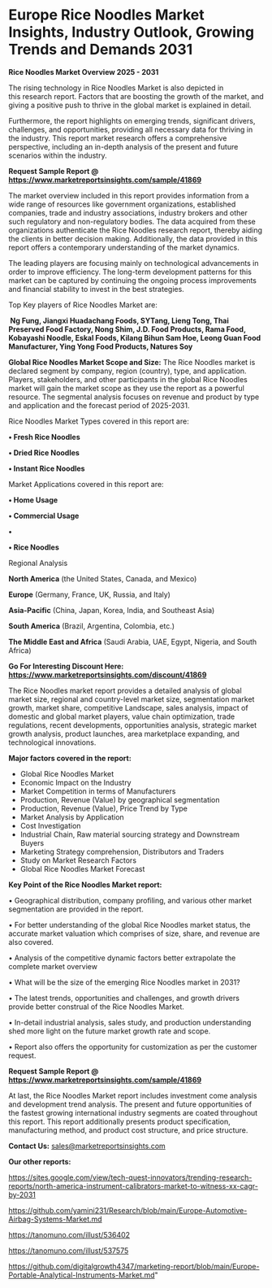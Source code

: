 # Europe Rice Noodles Market Insights, Industry Outlook, Growing Trends and Demands 2031

<Strong> Rice Noodles Market Overview 2025 - 2031</strong>

The rising technology in Rice Noodles Market is also depicted in this research report. Factors that are boosting the growth of the market, and giving a positive push to thrive in the global market is explained in detail.

Furthermore, the report highlights on emerging trends, significant drivers, challenges, and opportunities, providing all necessary data for thriving in the industry. This report market research offers a comprehensive perspective, including an in-depth analysis of the present and future scenarios within the industry.

<strong>Request Sample Report @ <a href=https://www.marketreportsinsights.com/sample/41869>https://www.marketreportsinsights.com/sample/41869</a></strong>

The market overview included in this report provides information from a wide range of resources like government organizations, established companies, trade and industry associations, industry brokers and other such regulatory and non-regulatory bodies. The data acquired from these organizations authenticate the Rice Noodles research report, thereby aiding the clients in better decision making. Additionally, the data provided in this report offers a contemporary understanding of the market dynamics.

The leading players are focusing mainly on technological advancements in order to improve efficiency. The long-term development patterns for this market can be captured by continuing the ongoing process improvements and financial stability to invest in the best strategies.

Top Key players of Rice Noodles Market are:

<strong> Ng Fung, Jiangxi Huadachang Foods, SYTang, Lieng Tong, Thai Preserved Food Factory, Nong Shim, J.D. Food Products, Rama Food, Kobayashi Noodle, Eskal Foods, Kilang Bihun Sam Hoe, Leong Guan Food Manufacturer, Ying Yong Food Products, Natures Soy</strong>

<strong><b>Global Rice Noodles Market Scope and Size:</b></strong>
The Rice Noodles market is declared segment by company, region (country), type, and application. Players, stakeholders, and other participants in the global Rice Noodles market will gain the market scope as they use the report as a powerful resource. The segmental analysis focuses on revenue and product by type and application and the forecast period of 2025-2031.

Rice Noodles Market Types covered in this report are:

<strong>•  Fresh Rice Noodles

•  Dried Rice Noodles

•  Instant Rice Noodles</strong>

Market Applications covered in this report are:

<strong>•  Home Usage

•  Commercial Usage

•  

•  Rice Noodles</strong> 

Regional Analysis

<strong>North America</strong> (the United States, Canada, and Mexico)

<strong>Europe</strong> (Germany, France, UK, Russia, and Italy)

<strong>Asia-Pacific</strong> (China, Japan, Korea, India, and Southeast Asia)

<strong>South America</strong> (Brazil, Argentina, Colombia, etc.)

<strong>The Middle East and Africa</strong> (Saudi Arabia, UAE, Egypt, Nigeria, and South Africa)

<strong>Go For Interesting Discount Here: <a href=https://www.marketreportsinsights.com/discount/41869>https://www.marketreportsinsights.com/discount/41869</a></strong>

The Rice Noodles market report provides a detailed analysis of global market size, regional and country-level market size, segmentation market growth, market share, competitive Landscape, sales analysis, impact of domestic and global market players, value chain optimization, trade regulations, recent developments, opportunities analysis, strategic market growth analysis, product launches, area marketplace expanding, and technological innovations.

<strong><b>Major factors covered in the report:</b></strong>
<ul>
  <li>Global Rice Noodles Market </li>
  <li>Economic Impact on the Industry</li>
  <li>Market Competition in terms of Manufacturers</li>
  <li>Production, Revenue (Value) by geographical segmentation</li>
  <li>Production, Revenue (Value), Price Trend by Type</li>
  <li>Market Analysis by Application</li>
  <li>Cost Investigation</li>
  <li>Industrial Chain, Raw material sourcing strategy and Downstream Buyers</li>
  <li>Marketing Strategy comprehension, Distributors and Traders</li>
  <li>Study on Market Research Factors</li>
  <li>Global Rice Noodles Market Forecast</li>
</ul>

<strong><b>Key Point of the Rice Noodles Market report:</b></strong>

• Geographical distribution, company profiling, and various other market segmentation are provided in the report.

• For better understanding of the global Rice Noodles market status, the accurate market valuation which comprises of size, share, and revenue are also covered.

• Analysis of the competitive dynamic factors better extrapolate the complete market overview

• What will be the size of the emerging Rice Noodles market in 2031?

• The latest trends, opportunities and challenges, and growth drivers provide better construal of the Rice Noodles Market.

• In-detail industrial analysis, sales study, and production understanding shed more light on the future market growth rate and scope.

• Report also offers the opportunity for customization as per the customer request.

<strong>Request Sample Report @ <a href=https://www.marketreportsinsights.com/sample/41869>https://www.marketreportsinsights.com/sample/41869</a></strong>

At last, the Rice Noodles Market report includes investment come analysis and development trend analysis. The present and future opportunities of the fastest growing international industry segments are coated throughout this report. This report additionally presents product specification, manufacturing method, and product cost structure, and price structure.

<strong>Contact Us:</strong>
sales@marketreportsinsights.com

<strong>Our other reports:</strong>

<a href=https://sites.google.com/view/tech-quest-innovators/trending-research-reports/north-america-instrument-calibrators-market-to-witness-xx-cagr-by-2031>https://sites.google.com/view/tech-quest-innovators/trending-research-reports/north-america-instrument-calibrators-market-to-witness-xx-cagr-by-2031</a>

<a href=https://github.com/yamini231/Research/blob/main/Europe-Automotive-Airbag-Systems-Market.md>https://github.com/yamini231/Research/blob/main/Europe-Automotive-Airbag-Systems-Market.md</a>

<a href=https://tanomuno.com/illust/536402>https://tanomuno.com/illust/536402</a>

<a href=https://tanomuno.com/illust/537575>https://tanomuno.com/illust/537575</a>

<a href=https://github.com/digitalgrowth4347/marketing-report/blob/main/Europe-Portable-Analytical-Instruments-Market.md>https://github.com/digitalgrowth4347/marketing-report/blob/main/Europe-Portable-Analytical-Instruments-Market.md</a>"

